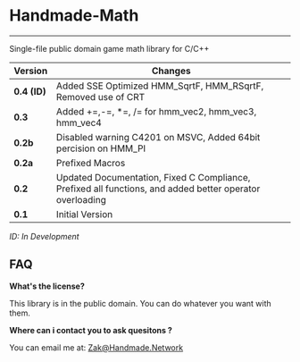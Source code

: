 # Handmade-Math
------
Single-file public domain game math library for C/C++


Version         | Changes | 
----------------|----------------|
**0.4 (ID)**     | Added SSE Optimized HMM_SqrtF, HMM_RSqrtF, Removed use of CRT              | 
**0.3**     | Added +=,-=, *=, /= for hmm_vec2, hmm_vec3, hmm_vec4              | 
**0.2b**     | Disabled warning C4201 on MSVC, Added 64bit percision on HMM_PI              | 
**0.2a**    | Prefixed Macros              | 
**0.2**    | Updated Documentation, Fixed C Compliance, Prefixed all functions, and added better operator overloading               | 
**0.1**     | Initial Version   | 

_ID: In Development_

## FAQ


**What's the license?**

This library is in the public domain. You can do whatever you want with them.

**Where can i contact you to ask quesitons ?**

You can email me at: Zak@Handmade.Network